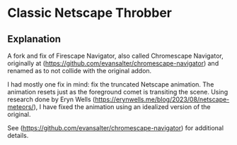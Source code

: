 # Classic Netscape Throbber

## Explanation

A fork and fix of Firescape Navigator, also called Chromescape Navigator, originally at (https://github.com/evansalter/chromescape-navigator) and renamed as to not collide with the original addon.

I had mostly one fix in mind: fix the truncated Netscape animation. The animation resets just as the foreground comet is transiting the scene. Using research done by Eryn Wells (https://erynwells.me/blog/2023/08/netscape-meteors/), I have fixed the animation using an idealized version of the original.

See (https://github.com/evansalter/chromescape-navigator) for additional details.